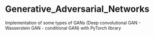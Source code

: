 # Generative_Adversarial_Networks
Implementation of some types of GANs (Deep convolutional GAN - Wasserstein GAN - conditional GAN) with PyTorch library
